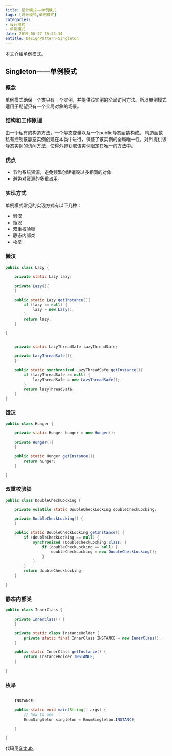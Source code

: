 ```yaml
---
title: 设计模式——单例模式
tags: [设计模式,单例模式]
categories:
- 设计模式
- 单例模式
date: 2019-08-27 15:23:34
entitle: DesignPattern-Singleton
---
```

本文介绍单例模式。
<!--more-->

## Singleton——单例模式

### 概念
单例模式确保一个类只有一个实例，并提供该实例的全局访问方法。所以单例模式适用于期望只有一个全局对象的场景。

### 结构和工作原理
由一个私有的构造方法，一个静态变量以及一个public静态函数构成。
构造函数私有控制该静态实例创建在本类中进行，保证了该实例的全局唯一性，对外提供该静态实例的访问方法，使得外界获取该实例限定在唯一的方法中。

### 优点

* 节约系统资源，避免频繁创建销毁过多相同的对象
* 避免对资源的多重占用。

### 实现方式
单例模式常见的实现方式有以下几种：
* 懒汉
* 饿汉
* 双重校验锁
* 静态内部类
* 枚举

### 懒汉

```java
public class Lazy {

    private static Lazy lazy;

    private Lazy(){
    }

    public static Lazy getInstance(){
        if (lazy == null) {
            lazy = new Lazy();
        }
        return lazy;
    }

}
```

```java

    private static LazyThreadSafe lazyThreadSafe;

    private LazyThreadSafe(){
    }

    public static synchronized LazyThreadSafe getInstance(){
        if (lazyThreadSafe == null) {
            lazyThreadSafe = new LazyThreadSafe();
        }
        return lazyThreadSafe;
    }
}

```

### 饿汉

```java
public class Hunger {

    private static Hunger hunger = new Hunger();

    private Hunger(){
    }

    public static Hunger getInstance(){
        return hunger;
    }

}

```

### 双重校验锁

```java
public class DoubleCheckLocking {

    private volatile static DoubleCheckLocking doubleCheckLocking;

    private DoubleCheckLocking() {
    }

    public static DoubleCheckLocking getInstance() {
        if (doubleCheckLocking == null) {
            synchronized (DoubleCheckLocking.class) {
                if (doubleCheckLocking == null) {
                    doubleCheckLocking = new DoubleCheckLocking();
                }
            }
        }
        return doubleCheckLocking;
    }

}

```

### 静态内部类

```java
public class InnerClass {

    private InnerClass() {
    }

    private static class InstanceHolder {
        private static final InnerClass INSTANCE = new InnerClass();
    }

    public static InnerClass getInstance() {
        return InstanceHolder.INSTANCE;
    }
    
}

```

### 枚举

```java

    INSTANCE;

    public static void main(String[] args) {
        // how to use
        EnumSingleton singleton = EnumSingleton.INSTANCE;

    }

}
```




代码见[Github](https://github.com/Lee875083146/design-pattern)。